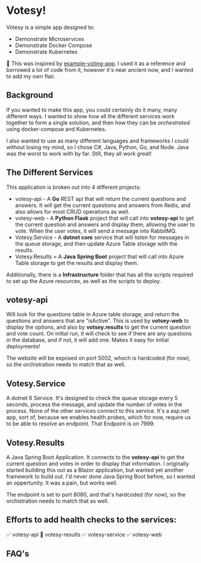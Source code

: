 # Votesy!

Votesy is a simple app designed to:
* Demonstrate Microservices
* Demonstrate Docker Compose
* Demonstrate Kubernetes


🚀 This was inspired by [example-voting-app](https://github.com/dockersamples/example-voting-app). I used it as a reference and borrowed a lot of code from it, however it's near ancient now, and I wanted to add my own flair.

## Background

If you wanted to make this app, you could certainly do it many, many different ways. I wanted to show how all the different services work together to form a single solution, and then how they can be *orchestrated* using docker-compose and Kubernetes.

I also wanted to use as many different languages and frameworks I could without losing my mind, so I chose C#, Java, Python, Go, and Node. Java was the worst to work with by far. Still, they all work great!

## The Different Services

This application is broken out into 4 different projects:
* votesy-api - A **Go** REST api that will return the current questions and answers. It will get the current questions and answers from Redis, and also allows for most CRUD operations as well.
* votesy-web - A **Python Flask** project that will call into **votesy-api** to get the current question and answers and display them, allowing the user to vote. When the user votes, it will send a message into RabbitMQ.
* Votesy.Service - A **dotnet core** service that will listen for messages in the queue storage, and then update Azure Table storage with the results.
* Votesy.Results = A **Java Spring Boot** project that will call into Azure Table storage to get the results and display them.

Additionally, there is a **Infrastructure** folder that has all the scripts required to set up the Azure resources, as well as the scripts to deploy.

## votesy-api
Will look for the questions table in Azure table storage, and return the questions and answers that are "isActive". This is used by **votsey-web** to display the options, and also by **votsey.results** to get the current question and vote count. On initial run, it will check to see if there are any questions in the database, and if not, it will add one. Makes it easy for initial deployments!

The website will be exposed on port 5002, whoch is hardcoded (for now), so the orchistration needs to match that as well.

## Votesy.Service
A dotnet 6 Service. It's designed to check the queue storage every 5 seconds, process the message, and update the number of votes in the process. None of the other services connect to this service. It's a asp.net app, sort of, because we enables health probes, which for now, require us to be able to resolve an endpoint. That Endpoint is on 7999.

## Votesy.Results
A Java Spring Boot Application. It connects to the **votesy-api** to get the current question and votes in order to display that information. I originally started building this out as a Blazor application, but wanted yet another framework to build out. I'd never done Java Spring Boot before, so I wanted an oppertunity. It was a pain, but works well.

The endpoint is set to port 8080, and that's hardcoded (for now), so the orchistration needs to match that as well.

## Efforts to add health checks to the services:
✅ votesy-api
🚫 votesy-results
✅ votesy-service
✅ votesy-web

## FAQ's
